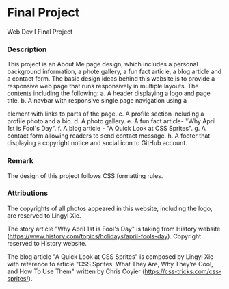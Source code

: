 # Final Project
Web Dev I Final Project


### Description
This project is an About Me page design, which includes a personal background information, a phote gallery, a fun fact article, a blog article and a contact form.
The basic design ideas behind this website is to provide a responsive web page that runs responsively in multiple layouts. 
The contents including the following:
  a. A header displaying a logo and page title.
  b. A navbar with responsive single page navigation using a <nav> element with links to parts of the page.
  c. A profile section including a profile photo and a bio.
  d. A photo gallery.
  e. A fun fact article- "Why April 1st is Fool's Day".
  f. A blog article - "A Quick Look at CSS Sprites".
  g. A contact form allowing readers to send contact message.
  h. A footer that displaying a copyright notice and social icon to GitHub account.

### Remark 
The design of this project follows CSS formatting rules.

### Attributions
The copyrights of all photos appeared in this website, including the logo, are reserved to Lingyi Xie.

The story article "Why April 1st is Fool's Day" is taking from History website (https://www.history.com/topics/holidays/april-fools-day). Copyright reserved to History website.

The blog article "A Quick Look at CSS Sprites" is composed by Lingyi Xie with reference to article "CSS Sprites: What They Are, Why They’re Cool, and How To Use Them" written by Chris Coyier (https://css-tricks.com/css-sprites/). 

